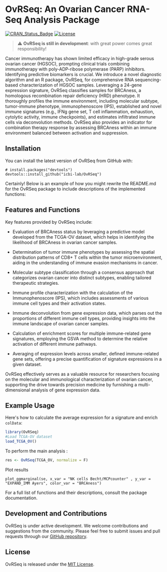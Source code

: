 # OvRSeq: An Ovarian Cancer RNA-Seq Analysis Package

[![CRAN_Status_Badge](https://www.r-pkg.org/badges/version/doseRider)](https://cran.r-project.org/package=ovrseq)
[![License](https://img.shields.io/badge/License-MIT-blue.svg)](https://opensource.org/licenses/MIT)
> :warning: **OvRSeq is still in development**: with great power comes great responsibility!

Cancer immunotherapy has shown limited efficacy in high-grade serous ovarian cancer (HGSOC), prompting clinical trials combining immunotherapy with poly-ADP-ribose polymerase (PARP) inhibitors. Identifying predictive biomarkers is crucial. We introduce a novel diagnostic algorithm and an R package, OvRSeq, for comprehensive RNA sequencing-based characterization of HGSOC samples. Leveraging a 24-gene expression signature, OvRSeq classifies samples for BRCAness, a homologous recombination repair deficiency (HRD) phenotype. It thoroughly profiles the immune environment, including molecular subtype, tumor-immune phenotype, immunophenoscore (IPS), established and novel immune signatures (e.g., IFNg gene set, T cell inflammation, exhaustion, cytolytic activity, immune checkpoints), and estimates infiltrated immune cells via deconvolution methods. OvRSeq also provides an indicator for combination therapy response by assessing BRCAness within an immune environment balanced between activation and suppression.

## Installation

You can install the latest version of OvRSeq from GitHub with:

```
# install.packages("devtools")
devtools::install_github("icbi-lab/OvRSeq")
```
Certainly! Below is an example of how you might rewrite the README.md for the OvRSeq package to include descriptions of the implemented functions:


## Features and Functions

Key features provided by OvRSeq include:

- Evaluation of BRCAness status by leveraging a predictive model developed from the TCGA-OV dataset, which helps in identifying the likelihood of BRCAness in ovarian cancer samples.

- Determination of tumor immune phenotypes by assessing the spatial distribution patterns of CD8+ T cells within the tumor microenvironment, aiding in the understanding of immune evasion mechanisms in cancer.

- Molecular subtype classification through a consensus approach that categorizes ovarian cancer into distinct subtypes, enabling tailored therapeutic strategies.

- Immune profile characterization with the calculation of the Immunophenoscore (IPS), which includes assessments of various immune cell types and their activation states.

- Immune deconvolution from gene expression data, which parses out the proportions of different immune cell types, providing insights into the immune landscape of ovarian cancer samples.

- Calculation of enrichment scores for multiple immune-related gene signatures, employing the GSVA method to determine the relative activation of different immune pathways.

- Averaging of expression levels across smaller, defined immune-related gene sets, offering a precise quantification of signature expressions in a given dataset.

OvRSeq effectively serves as a valuable resource for researchers focusing on the molecular and immunological characterization of ovarian cancer, supporting the drive towards precision medicine by furnishing a multi-dimensional analysis of gene expression data.


## Example Usage

Here's how to calculate the average expression for a signature and enrich `colData`:

```r
library(OvRSeq)
#Load TCGA-OV dataset 
load_TCGA_OV()
```

To perform the main analysis :

```r
res <- OvRSeq(TCGA_OV, normalize = F)
```
Plot results
```{r}
plot_ggmarginal(se, x_var = "NK cells Becht/MCPcounter" , y_var = "EXPAND_IMM Ayers", color_var = "BRCAness")
```

For a full list of functions and their descriptions, consult the package documentation.

## Development and Contributions

OvRSeq is under active development. We welcome contributions and suggestions from the community. Please feel free to submit issues and pull requests through our [GitHub repository](https://github.com/icbi-lab/OvRSeq).

## License

OvRSeq is released under the [MIT License](https://opensource.org/licenses/MIT).


